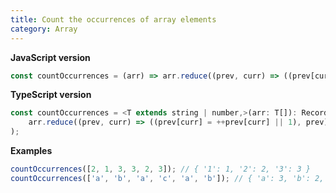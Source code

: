```yaml
---
title: Count the occurrences of array elements
category: Array
---
```


**JavaScript version**

```js
const countOccurrences = (arr) => arr.reduce((prev, curr) => ((prev[curr] = ++prev[curr] || 1), prev), {});
```

**TypeScript version**

```js
const countOccurrences = <T extends string | number,>(arr: T[]): Record<T, number> => (
    arr.reduce((prev, curr) => ((prev[curr] = ++prev[curr] || 1), prev), {}as Record<T, number>)
);
```

**Examples**

```js
countOccurrences([2, 1, 3, 3, 2, 3]); // { '1': 1, '2': 2, '3': 3 }
countOccurrences(['a', 'b', 'a', 'c', 'a', 'b']); // { 'a': 3, 'b': 2, 'c': 1 }
```